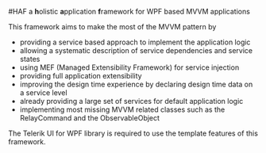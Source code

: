 #HAF
a **h**olistic **a**pplication **f**ramework for WPF based MVVM applications

This framework aims to make the most of the MVVM pattern by
- providing a service based approach to implement the application logic
- allowing a systematic description of service dependencies and service states
- using MEF (Managed Extensibility Framework) for service injection
- providing full application extensibility
- improving the design time experience by declaring design time data on a service level
- already providing a large set of services for default application logic
- implementing most missing MVVM related classes such as the RelayCommand and the ObservableObject

The Telerik UI for WPF library is required to use the template features of this framework.
